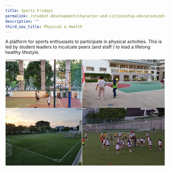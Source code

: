 ```yaml
---
title: Sports Fridays
permalink: /student-development/character-and-citizenship-education/physical-n-health/sports-fridays
description: ""
third_nav_title: Physical & Health
---
```

A platform for sports enthusiasts to participate in physical activities. This is led by student 
leaders to inculcate peers (and staff ) to lead a lifelong healthy lifestyle.

![Sports Friday](/images/Sports%20Friday.jpg)